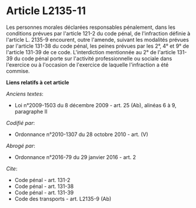 # Article L2135-11

Les personnes morales déclarées responsables pénalement, dans les conditions prévues par l'article 121-2 du code pénal, de
l'infraction définie à l'article L. 2135-9 encourent, outre l'amende, suivant les modalités prévues par l'article 131-38 du
code pénal, les peines prévues par les 2°, 4° et 9° de l'article 131-39 de ce code. L'interdiction mentionnée au 2° de
l'article 131-39 du code pénal porte sur l'activité professionnelle ou sociale dans l'exercice ou à l'occasion de l'exercice
de laquelle l'infraction a été commise.

**Liens relatifs à cet article**

_Anciens textes_:

  - Loi n°2009-1503 du 8 décembre 2009 - art. 25 (Ab), alinéas 6 à 9, paragraphe II

_Codifié par_:

  - Ordonnance n°2010-1307 du 28 octobre 2010 - art. (V)

_Abrogé par_:

  - Ordonnance n°2016-79 du 29 janvier 2016 - art. 2

_Cite_:

  - Code pénal - art. 131-2
  - Code pénal - art. 131-38
  - Code pénal - art. 131-39
  - Code des transports - art. L2135-9 (Ab)
